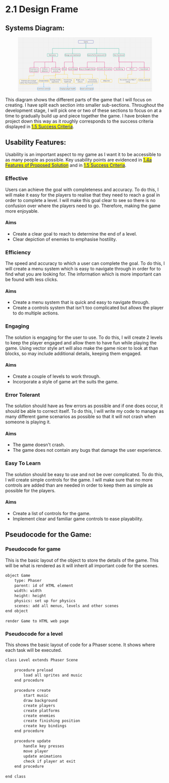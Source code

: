 # 2.1 Design Frame

## Systems Diagram:

<figure><img src="../.gitbook/assets/image (11) (1).png" alt=""><figcaption></figcaption></figure>

This diagram shows the different parts of the game that I will focus on creating. I have split each section into smaller sub-sections. Throughout the development stage, I will pick one or two of these sections to focus on at a time to gradually build up and piece together the game. I have broken the project down this way as it roughly corresponds to the success criteria displayed in [<mark style="color:blue;">1.5 Success Criteria</mark>](../1-analysis/1.5-success-criteria.md).

## Usability Features:

Usability is an important aspect to my game as I want it to be accessible to as many people as possible. Key usability points are evidenced in [<mark style="color:blue;">1.4a Features of Proposed Solution</mark>](../1-analysis/1.4a-features-of-the-proposed-solution.md) and in [<mark style="color:blue;">1.5 Success Criteria</mark>](../1-analysis/1.5-success-criteria.md).

### Effective

Users can achieve the goal with completeness and accuracy. To do this, I will make it easy for the players to realise that they need to reach a goal in order to complete a level. I will make this goal clear to see so there is no confusion over where the players need to go. Therefore, making the game more enjoyable.

#### Aims

* Create a clear goal to reach to determine the end of a level.
* Clear depiction of enemies to emphasise hostility.

### Efficiency

The speed and accuracy to which a user can complete the goal. To do this, I will create a menu system which is easy to navigate through in order for to find what you are looking for. The information which is more important can be found with less clicks.

#### Aims

* Create a menu system that is quick and easy to navigate through.
* Create a controls system that isn't too complicated but allows the player to do multiple actions.

### Engaging

The solution is engaging for the user to use. To do this, I will create 2 levels to keep the player engaged and allow them to have fun while playing the game. Using vector style art will also make the game nicer to look at than blocks, so may include additional details, keeping them engaged.

#### Aims

* Create a couple of levels to work through.
* Incorporate a style of game art the suits the game.

### Error Tolerant

The solution should have as few errors as possible and if one does occur, it should be able to correct itself. To do this, I will write my code to manage as many different game scenarios as possible so that it will not crash when someone is playing it.

#### Aims

* The game doesn't crash.
* The game does not contain any bugs that damage the user experience.

### Easy To Learn

The solution should be easy to use and not be over complicated. To do this, I will create simple controls for the game. I will make sure that no more controls are added than are needed in order to keep them as simple as possible for the players.

#### Aims

* Create a list of controls for the game.
* Implement clear and familiar game controls to ease playability.

## Pseudocode for the Game:

### Pseudocode for game

This is the basic layout of the object to store the details of the game. This will be what is rendered as it will inherit all important code for the scenes.

```
object Game
    type: Phaser
    parent: id of HTML element
    width: width
    height: height
    physics: set up for physics
    scenes: add all menus, levels and other scenes
end object

render Game to HTML web page
```

### Pseudocode for a level

This shows the basic layout of code for a Phaser scene. It shows where each task will be executed.

```
class Level extends Phaser Scene

    procedure preload
        load all sprites and music
    end procedure
    
    procedure create
        start music
        draw background
        create players
        create platforms
        create enemies
        create finishing position
        create key bindings
    end procedure
    
    procedure update
        handle key presses
        move player
        update animations
        check if player at exit
    end procedure
    
end class
```
